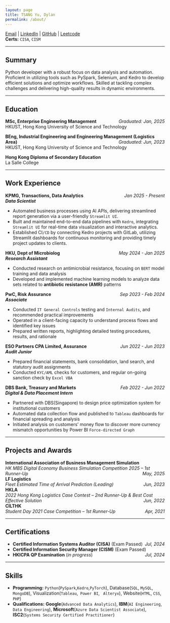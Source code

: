 ```yaml
---
layout: page
title: TSANG Yu, Dylan  
permalink: /about/
---
```


[Email](mailto:tsangyu110@gmail.com) | [LinkedIn](https://www.linkedin.com/in/tsangyu) | [GitHub](https://github.com/yutsang) | [Leetcode](https://leetcode.com/u/yutsang/)  
**Certs:** `CISA`, `CISM`

---

## Summary

Python developer with a robust focus on data analysis and automation. Proficient in utilizing tools such as PySpark, Selenium, and Kedro to develop efficient solutions and optimize workflows. Skilled at tackling complex challenges and delivering high-quality results in dynamic environments.

---

## Education

**MSc, Enterprise Engineering Management**  <span style="float: right;">*Graduated: Jan, 2025*</span>  
HKUST, Hong Kong University of Science and Technology  

**BEng, Industrial Engineering and Engineering Management (Logistics Area)** <span style="float: right;">*Graduated: Jun, 2023*</span>  
HKUST, Hong Kong University of Science and Technology 

**Hong Kong Diploma of Secondary Education**  
La Salle College

---

## Work Experience

<!-- Placeholder -->
**KPMG, Transactions, Data Analytics** <span style="float: right;">*Jan 2025 - Present*</span>  
***Data Scientist***
- Automated business processes using AI APIs, delivering streamlined report generation via a user-friendly `Streamlit UI`.
- Built and maintained end-to-end data pipelines with `Kedro`, integrating `Streamlit UI` for real-time data visualization and interactive analytics.
- Established CI`/CD` by connecting Kedro projects with GitLab, utilizing Streamlit dashboards for continuous monitoring and providing timely project updates to clients.


**HKU, Dept of Microbiolog** <span style="float: right;">*May 2024 - Jan 2025*</span>  
***Research Assistant***

- Conducted research on antimicrobial resistance, focusing on `BERT` model training and data analysis
- Developed and implemented machine learning models to analyze data sets related to **antibiotic resistance (AMR)** patterns
 
**PwC, Risk Assurance** <span style="float: right;">*Sep 2023 - Feb 2024*</span>  
***Associate*** 

- Conducted `IT General Controls` testing and `Internal Audits`, and recommended practical improvements
- Operated in a client-facing capacity to understand process flows and identified key issues
- Prepared written reports, highlighting detailed testing procedures, results, and rationale

**ESO Partners CPA Limited, Assurance** <span style="float: right;">*Jun 2022 - Jun 2023*</span>  
***Audit Junior***  

- Prepared financial statements, bank consolidation, land search, and statutory audit assignments
- Conducted `KYC/AML` checks for customers, and regular on-going sanction check by `Excel VBA`

**DBS Bank, Treasury and Markets** <span style="float: right;">*Feb 2022 - Jun 2022*</span>  
***Digital & Data Placement Intern***  

- Partnered with DBS(Singapore) to design price optimization system for institutional customers
- Automated data collection flow and published to `Tableau` dashboards for financial spreading and analysis
- Initiated analysis on customers’ money flow to discover more currency mismatch opportunities by Power BI `Force-directed Graph`

---

## Projects and Awards  
**International Association of Business Management Simulation**  
*HK MBS Digital Economy Business Simulation Competition 2025 – 1st Runner-Up*<span style="float: right;">*May, 2025*</span>  
**LF Logistics**  
*Fleet Estimated Time of Arrival Prediction (Leading)*<span style="float: right;">*Jun, 2023*</span>    
**HKLA**  
*2022 Hong Kong Logistics Case Contest – 2nd Runner-Up & Best Cost Effective Solution*<span style="float: right;">*Jun, 2022*</span>    
**CILTHK**  
*Student Day 2021 Case Competition – 1st Runner-Up*<span style="float: right;">*Apr, 2021*</span>  

---

## Certifications

- **Certified Information Systems Auditor (CISA)** (Exam Passed) <span style="float: right;">*Jul, 2024*</span>  
- **Certified Information Security Manager (CISM)** (Exam Passed) <span style="float: right;">*Jul, 2024*</span>  
- **HKICPA QP Examination** (*in progress*)

---

## Skills

- **Programming:** `Python`(`PySpark`,`Kedro`,`PyTorch`), Database(`SQL`, `MySQL`, `MongoDB`), Visualization(`Tableau`,` Power BI`, ` Alteryx`), Website(`HTML`, `CSS`, `PHP`)
- **Qualifications:** **Google**(`Advanced Data Analytics`), **IBM**(`AI Engineering`, `Data Engineering`), **Microsoft**(`Azure Data Scientist Associate`), **ISC2**(`Systems Security Certified Practitioner`)